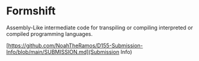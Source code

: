 # Formshift
Assembly-Like intermediate code for transpiling or compiling interpreted or compiled programming languages.

[https://github.com/NoahTheRamos/D155-Submission-Info/blob/main/SUBMISSION.md](Submission Info)
